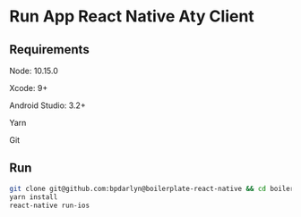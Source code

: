 # Run App React Native Aty Client

## Requirements

Node: 10.15.0

Xcode: 9+

Android Studio: 3.2+

Yarn

Git

## Run

```bash
git clone git@github.com:bpdarlyn@boilerplate-react-native && cd boilerplate-react-native
yarn install
react-native run-ios
```

